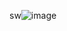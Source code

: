sw![image](https://github.com/Value95/UiAnimatorTool/assets/45136938/d0d71cd4-6f74-4565-bbd0-9967379def3a)
